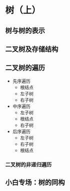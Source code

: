 # 树（上）

## 树与树的表示

## 二叉树及存储结构

## 二叉树的遍历

- 先序遍历
  - 根结点
  - 左子树
  - 右子树
- 中序遍历
  - 左子树
  - 根结点
  - 右子树
- 后序遍历
  - 左子树
  - 右子树
  - 根结点

### 二叉树的非递归遍历

## 小白专场：树的同构